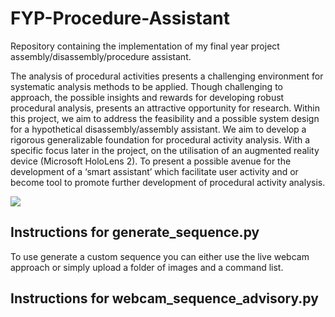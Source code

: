 # FYP-Procedure-Assistant
Repository containing the implementation of my final year project assembly/disassembly/procedure assistant. 

The analysis of procedural activities presents a challenging environment for systematic analysis methods to be applied. Though challenging to approach, the possible insights and rewards for developing robust procedural analysis, presents an attractive opportunity for research. Within this project, we aim to address the feasibility and a possible system design for a hypothetical disassembly/assembly assistant. We aim to develop a rigorous generalizable foundation for procedural activity analysis. With a specific focus later in the project, on the utilisation of an augmented reality device (Microsoft HoloLens 2). To present a possible avenue for the development of a ‘smart assistant’ which facilitate user activity and or become tool to promote further development of procedural activity analysis.

![](https://github.com/samrtml/FYP-Procedure-Assistant/tree/main/showcase/bulldozer_disassemble.gif)

## Instructions for generate_sequence.py

To use generate a custom sequence you can either use the live webcam approach or simply upload a folder of images and a command list. 

## Instructions for webcam_sequence_advisory.py
